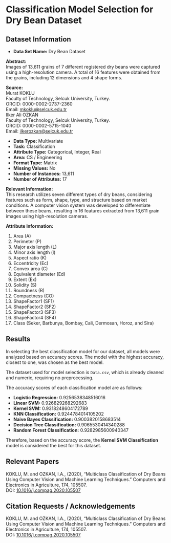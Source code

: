# Classification Model Selection for Dry Bean Dataset

## Dataset Information

- **Data Set Name:** Dry Bean Dataset

**Abstract:**  
Images of 13,611 grains of 7 different registered dry beans were captured using a high-resolution camera. A total of 16 features were obtained from the grains, including 12 dimensions and 4 shape forms.

**Source:**  
Murat KOKLU  
Faculty of Technology, Selcuk University, Turkey.  
ORCID: 0000-0002-2737-2360  
Email: mkoklu@selcuk.edu.tr  
Ilker Ali OZKAN  
Faculty of Technology, Selcuk University, Turkey.  
ORCID: 0000-0002-5715-1040  
Email: ilkerozkan@selcuk.edu.tr

- **Data Type:** Multivariate
- **Task:** Classification
- **Attribute Type:** Categorical, Integer, Real
- **Area:** CS / Engineering
- **Format Type:** Matrix
- **Missing Values:** No
- **Number of Instances:** 13,611
- **Number of Attributes:** 17

**Relevant Information:**  
This research utilizes seven different types of dry beans, considering features such as form, shape, type, and structure based on market conditions. A computer vision system was developed to differentiate between these beans, resulting in 16 features extracted from 13,611 grain images using high-resolution cameras.

**Attribute Information:**  
1. Area (A)
2. Perimeter (P)
3. Major axis length (L)
4. Minor axis length (l)
5. Aspect ratio (K)
6. Eccentricity (Ec)
7. Convex area (C)
8. Equivalent diameter (Ed)
9. Extent (Ex)
10. Solidity (S)
11. Roundness (R)
12. Compactness (CO)
13. ShapeFactor1 (SF1)
14. ShapeFactor2 (SF2)
15. ShapeFactor3 (SF3)
16. ShapeFactor4 (SF4)
17. Class (Seker, Barbunya, Bombay, Cali, Dermosan, Horoz, and Sira)

## Results

In selecting the best classification model for our dataset, all models were analyzed based on accuracy scores. The model with the highest accuracy, closest to one, was chosen as the best model.

The dataset used for model selection is `Data.csv`, which is already cleaned and numeric, requiring no preprocessing.

The accuracy scores of each classification model are as follows:

- **Logistic Regression:** 0.9256538348516016
- **Linear SVM:** 0.926829268292683
- **Kernel SVM:** 0.9318248604172789
- **KNN Classification:** 0.9244784014105202
- **Naive Bayes Classification:** 0.9003820158683514
- **Decision Tree Classification:** 0.9065530414340288
- **Random Forest Classification:** 0.9282985600940347

Therefore, based on the accuracy score, the **Kernel SVM Classification** model is considered the best for this dataset.

## Relevant Papers

KOKLU, M. and OZKAN, I.A., (2020), “Multiclass Classification of Dry Beans Using Computer Vision and Machine Learning Techniques.” Computers and Electronics in Agriculture, 174, 105507.  
DOI: [10.1016/j.compag.2020.105507](https://doi.org/10.1016/j.compag.2020.105507)

## Citation Requests / Acknowledgements

KOKLU, M. and OZKAN, I.A., (2020), “Multiclass Classification of Dry Beans Using Computer Vision and Machine Learning Techniques.” Computers and Electronics in Agriculture, 174, 105507.  
DOI: [10.1016/j.compag.2020.105507](https://doi.org/10.1016/j.compag.2020.105507)